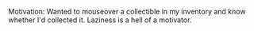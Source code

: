 Motivation: Wanted to mouseover a collectible in my inventory and know whether I'd collected it.  Laziness is a hell of a motivator.